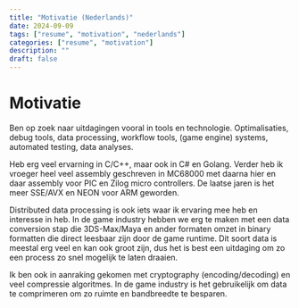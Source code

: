 ```yaml
---
title: "Motivatie (Nederlands)"
date: 2024-09-09
tags: ["resume", "motivation", "nederlands"]
categories: ["resume", "motivation"]
description: ""
draft: false
---
```


# Motivatie

Ben op zoek naar uitdagingen vooral in tools en technologie. Optimalisaties, debug tools, data processing, workflow tools, (game engine) systems, automated testing, data analyses.

Heb erg veel ervarning in C/C++, maar ook in C# en Golang. Verder heb ik vroeger heel veel assembly geschreven in MC68000 met daarna hier en daar assembly voor PIC en Zilog micro controllers. De laatse jaren is het meer SSE/AVX en NEON voor ARM geworden.

Distributed data processing is ook iets waar ik ervaring mee heb en interesse in heb. In de game industry hebben we erg te maken met een data conversion stap die 3DS-Max/Maya en ander formaten omzet in binary formatten die direct leesbaar zijn door de game runtime. Dit soort data is meestal erg veel en kan ook groot zijn, dus het is best een uitdaging om zo een process zo snel mogelijk te laten draaien.

Ik ben ook in aanraking gekomen met cryptography (encoding/decoding) en veel compressie algoritmes. In de game industry is het gebruikelijk om data te comprimeren om zo ruimte en bandbreedte te besparen.
